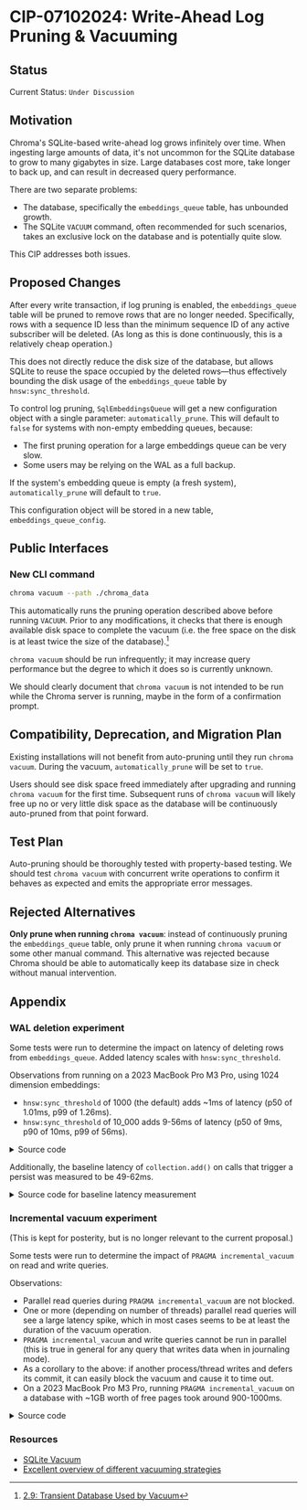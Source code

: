# CIP-07102024: Write-Ahead Log Pruning & Vacuuming

## Status

Current Status: `Under Discussion`

## Motivation

Chroma's SQLite-based write-ahead log grows infinitely over time. When ingesting large amounts of data, it's not uncommon for the SQLite database to grow to many gigabytes in size. Large databases cost more, take longer to back up, and can result in decreased query performance.

There are two separate problems:

- The database, specifically the `embeddings_queue` table, has unbounded growth.
- The SQLite `VACUUM` command, often recommended for such scenarios, takes an exclusive lock on the database and is potentially quite slow.

This CIP addresses both issues.

## Proposed Changes

After every write transaction, if log pruning is enabled, the `embeddings_queue` table will be pruned to remove rows that are no longer needed. Specifically, rows with a sequence ID less than the minimum sequence ID of any active subscriber will be deleted. (As long as this is done continuously, this is a relatively cheap operation.)

This does not directly reduce the disk size of the database, but allows SQLite to reuse the space occupied by the deleted rows—thus effectively bounding the disk usage of the `embeddings_queue` table by `hnsw:sync_threshold`.

To control log pruning, `SqlEmbeddingsQueue` will get a new configuration object with a single parameter: `automatically_prune`. This will default to `false` for systems with non-empty embedding queues, because:

- The first pruning operation for a large embeddings queue can be very slow.
- Some users may be relying on the WAL as a full backup.

If the system's embedding queue is empty (a fresh system), `automatically_prune` will default to `true`.

This configuration object will be stored in a new table, `embeddings_queue_config`.

## Public Interfaces

### New CLI command

```bash
chroma vacuum --path ./chroma_data
```

This automatically runs the pruning operation described above before running `VACUUM`. Prior to any modifications, it checks that there is enough available disk space to complete the vacuum (i.e. the free space on the disk is at least twice the size of the database).[^1]

`chroma vacuum` should be run infrequently; it may increase query performance but the degree to which it does so is currently unknown.

We should clearly document that `chroma vacuum` is not intended to be run while the Chroma server is running, maybe in the form of a confirmation prompt.

## Compatibility, Deprecation, and Migration Plan

Existing installations will not benefit from auto-pruning until they run `chroma vacuum`. During the vacuum, `automatically_prune` will be set to `true`.

Users should see disk space freed immediately after upgrading and running `chroma vacuum` for the first time. Subsequent runs of `chroma vacuum` will likely free up no or very little disk space as the database will be continuously auto-pruned from that point forward.

## Test Plan

Auto-pruning should be thoroughly tested with property-based testing. We should test `chroma vacuum` with concurrent write operations to confirm it behaves as expected and emits the appropriate error messages.

## Rejected Alternatives

**Only prune when running `chroma vacuum`**: instead of continuously pruning the `embeddings_queue` table, only prune it when running `chroma vacuum` or some other manual command. This alternative was rejected because Chroma should be able to automatically keep its database size in check without manual intervention.

## Appendix

### WAL deletion experiment

Some tests were run to determine the impact on latency of deleting rows from `embeddings_queue`. Added latency scales with `hnsw:sync_threshold`.

Observations from running on a 2023 MacBook Pro M3 Pro, using 1024 dimension embeddings:

- `hnsw:sync_threshold` of 1000 (the default) adds ~1ms of latency (p50 of 1.01ms, p99 of 1.26ms).
- `hnsw:sync_threshold` of 10_000 adds 9-56ms of latency (p50 of 9ms, p90 of 10ms, p99 of 56ms).

<details>
<summary>Source code</summary>

```python
import sqlite3
import time
import numpy as np
import os

DEFAULT_SYNC_THRESHOLD = 1000
EMBEDDING_DIMENSION = 1024

def measure(conn, sync_threshold, repeat):
  timings = []
  for _ in range(repeat):
    # Create
    for i in range(sync_threshold):
      encoded_embedding = np.random.rand(EMBEDDING_DIMENSION).astype(np.float32).tobytes()

      conn.execute("""
      INSERT INTO embeddings_queue (operation, topic, id, vector, encoding, metadata)
      VALUES (?, ?, ?, ?, ?, ?)
      """, (0, "test", i, encoded_embedding, "test", "test"))
      conn.commit()

    # Delete
    started_at = time.time()
    conn.execute("DELETE FROM embeddings_queue WHERE seq_id <= ?", (sync_threshold,))
    conn.commit()
    timings.append(time.time() - started_at)

  return timings

def print_timings(timings, batch_size):
  print(f"Ran {len(timings)} delete queries deleting {batch_size} rows each")
  print(f"p50: {np.percentile(timings, 50) * 1000}ms")
  print(f"p90: {np.percentile(timings, 90) * 1000}ms")
  print(f"p99: {np.percentile(timings, 99) * 1000}ms")


def main():
  os.remove("test.sqlite")
  conn = sqlite3.connect("test.sqlite")
  conn.execute("""
  CREATE TABLE embeddings_queue (
      seq_id INTEGER PRIMARY KEY,
      created_at TIMESTAMP NOT NULL DEFAULT CURRENT_TIMESTAMP,
      operation INTEGER NOT NULL,
      topic TEXT NOT NULL,
      id TEXT NOT NULL,
      vector BLOB,
      encoding TEXT,
      metadata TEXT
  )
  """)

  num_rows = DEFAULT_SYNC_THRESHOLD * 16

  print(f"hnsw:sync_threshold = {DEFAULT_SYNC_THRESHOLD}:")
  timings = measure(conn, DEFAULT_SYNC_THRESHOLD, 50)
  print_timings(timings, DEFAULT_SYNC_THRESHOLD)

  conn.execute("DELETE FROM embeddings_queue")
  conn.commit()

  sync_threshold = DEFAULT_SYNC_THRESHOLD * 10
  print(f"hnsw:sync_threshold = {sync_threshold}:")
  timings = measure(conn, sync_threshold, 50)
  print_timings(timings, sync_threshold)

main()
```

</details>

Additionally, the baseline latency of `collection.add()` on calls that trigger a persist was measured to be 49-62ms.

<details>
<summary>Source code for baseline latency measurement</summary>

```python
import chromadb
import numpy as np
import time

SYNC_THRESHOLD = 1000

client = chromadb.PersistentClient("./bench-baseline")
collection = client.create_collection("test")

timings = []

for batch_i in range(10):
  ids = [f"test-{i}" for i in range(SYNC_THRESHOLD)]
  embeddings = np.random.rand(SYNC_THRESHOLD, 1024).astype(np.float32)

  # Add all except last id
  collection.add(ids=ids[:-1], embeddings=embeddings[:-1])
  print("added all except last id")

  # Should trigger the persist
  started_at = time.time()
  collection.add(ids=[ids[-1]], embeddings=[embeddings[-1].tolist()])
  timings.append(time.time() - started_at)

  collection.delete(ids=ids)

print(f"p50: {np.percentile(timings, 50) * 1000}ms")
print(f"p90: {np.percentile(timings, 90) * 1000}ms")
print(f"p99: {np.percentile(timings, 99) * 1000}ms")
```

</details>

### Incremental vacuum experiment

(This is kept for posterity, but is no longer relevant to the current proposal.)

Some tests were run to determine the impact of `PRAGMA incremental_vacuum` on read and write queries.

Observations:

- Parallel read queries during `PRAGMA incremental_vacuum` are not blocked.
- One or more (depending on number of threads) parallel read queries will see a large latency spike, which in most cases seems to be at least the duration of the vacuum operation.
- `PRAGMA incremental_vacuum` and write queries cannot be run in parallel (this is true in general for any query that writes data when in journaling mode).
- As a corollary to the above: if another process/thread writes and defers its commit, it can easily block the vacuum and cause it to time out.
- On a 2023 MacBook Pro M3 Pro, running `PRAGMA incremental_vacuum` on a database with ~1GB worth of free pages took around 900-1000ms.

<details>
<summary>Source code</summary>

Run this script to create `test.sqlite`, adjusting `TARGET_SIZE_BYTES` if desired:

```python
import sqlite3
import string
import random

TARGET_SIZE_BYTES = 1000000000
TEXT_COLUMN_SIZE = 32

def random_string(len):
  return ''.join(random.choices(string.ascii_uppercase + string.digits, k=len))

conn = sqlite3.connect("test.sqlite")
conn.execute("PRAGMA auto_vacuum = INCREMENTAL")
conn.execute("CREATE TABLE test (id INTEGER PRIMARY KEY, name TEXT)")

batch_size = 10000
insert_query = "INSERT INTO test (name) VALUES (?)"
data = [(random_string(TEXT_COLUMN_SIZE),) for _ in range(batch_size)]

num_rows = TARGET_SIZE_BYTES // (TEXT_COLUMN_SIZE + 4) # int is variable width, assume average 4 bytes

for _ in range(num_rows // batch_size):
    conn.executemany(insert_query, data)
    conn.commit()

conn.close()
```

Then, run this script to test vacuuming:

```python
import multiprocessing
from multiprocessing.synchronize import Event
import sqlite3
import time
import random
import string

def random_string(len):
  return ''.join(random.choices(string.ascii_uppercase + string.digits, k=len))

def print_results(timings, vacuum_start, vacuum_end):
  if len(timings) == 0:
    return

  durations = [end - start for (start, end) in timings]

  durations.sort()
  p95 = durations[int(len(durations) * 0.95)]
  print(f"Ran {len(durations)} concurrent queries")
  print(f"Query duration 95th percentile: {p95 * 1000}ms")
  print(f"Query duration max: {durations[-1] * 1000}ms")

  num_queries_during_vacuum = sum(1 for (start, end) in timings if start >= vacuum_start and end <= vacuum_end)
  print(f"Number of queries during vacuum: {num_queries_during_vacuum}")

def query_read(ready_event: Event, shutdown_event: Event, timings_tx):
  conn = sqlite3.connect("test.sqlite")

  ready_event.set()
  timings = []
  while not shutdown_event.is_set():
    started_at = time.time()
    conn.execute("SELECT COUNT(*) FROM test")
    timings.append((started_at, time.time()))

  conn.close()
  timings_tx.send(timings)

def query_write(ready_event: Event, shutdown_event: Event, timings_tx):
  conn = sqlite3.connect("test.sqlite", check_same_thread=False)

  ready_event.set()
  timings = []
  while not shutdown_event.is_set():
    started_at = time.time()
    conn.execute("INSERT INTO test (name) VALUES (?)", (random_string(32),))
    conn.commit()
    timings.append((started_at, time.time()))

  conn.close()
  timings_tx.send(timings)


def increment_vacuum():
  conn = sqlite3.connect("test.sqlite", timeout=0, check_same_thread=False)

  conn.execute("DELETE FROM test")
  conn.commit()

  ctx = multiprocessing.get_context("spawn")
  ready_event = ctx.Event()
  shutdown_event = ctx.Event()
  (timings_tx, timings_rx) = ctx.Pipe()
  # can switch between concurrent read and writes
  # process = ctx.Process(target=query_read, args=(ready_event, shutdown_event, timings_tx), daemon=True)
  process = ctx.Process(target=query_write, args=(ready_event, shutdown_event, timings_tx), daemon=True)
  process.start()
  ready_event.wait()

  vacuum_started_at = time.time()
  r = conn.execute("PRAGMA incremental_vacuum")
  # https://stackoverflow.com/a/56412002
  r.fetchall()
  vacuum_finished_at = time.time()
  print(f"Vacuum took {(vacuum_finished_at - vacuum_started_at) * 1000}ms")

  conn.close()

  shutdown_event.set()
  process.join()

  timings = timings_rx.recv()
  print_results(timings, vacuum_started_at, vacuum_finished_at)

if __name__ == '__main__':
  increment_vacuum()
```

</details>

### Resources

- [SQLite Vacuum](https://sqlite.org/lang_vacuum.html)
- [Excellent overview of different vacuuming strategies](https://blogs.gnome.org/jnelson/2015/01/06/sqlite-vacuum-and-auto_vacuum/)

[^1]: [2.9: Transient Database Used by Vacuum](https://www.sqlite.org/tempfiles.html)
